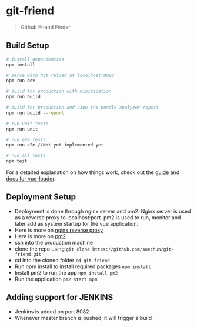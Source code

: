 # git-friend

> Github Friend Finder

## Build Setup

``` bash
# install dependencies
npm install

# serve with hot reload at localhost:8080
npm run dev

# build for production with minification
npm run build

# build for production and view the bundle analyzer report
npm run build --report

# run unit tests
npm run unit

# run e2e tests
npm run e2e //Not yet implemented yet

# run all tests
npm test
```

For a detailed explanation on how things work, check out the [guide](http://vuejs-templates.github.io/webpack/) and [docs for vue-loader](http://vuejs.github.io/vue-loader).


## Deployment Setup
- Deployment is done through nginx server and pm2.  Nginx server is used as a reverse proxy to localhost:port. pm2 is used to run, monitor and later add as system startup for the vue application.
- Here is more on [nginx reverse proxy](https://www.nginx.com/resources/admin-guide/reverse-proxy/)
- Here is more on [pm2](http://pm2.keymetrics.io/)
- ssh into the production machine
- clone the repo using
`git clone https://github.com/soechun/git-friend.git`
- cd into the cloned folder
`cd git-friend`
- Run npm install to install required packages
`npm install`
- Install pm2 to run the app
`npm install pm2`
- Run the application
`pm2 start npm`

## Adding support for JENKINS
- Jenkins is added on port 8082
- Whenever master branch is pushed, it will trigger a build
